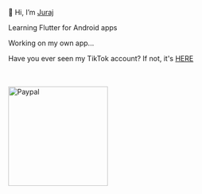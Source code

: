 <p>👋 Hi, I’m <a href="https://github.com/GeorgeYT9769">Juraj</a></p>
<p>Learning Flutter for Android apps</p>
<p>Working on my own app...</p>
<p>Have you ever seen my TikTok account? If not, it's <a href="https://www.tiktok.com/@george_yt9769_dev" alt="TikTok">HERE</a></p>
<br>
<br>
<a href="https://www.paypal.me/jurajondovcik" target="_blank"><img src="https://user-images.githubusercontent.com/42001064/196043185-ebd61195-44ee-480f-9b76-f5eb7cfcaf55.png" alt="Paypal" width="200" ></a>
